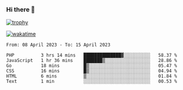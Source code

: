 ### Hi there 👋

[![trophy](https://github-profile-trophy.vercel.app/?username=cxnky&theme=dracula)](https://github.com/ryo-ma/github-profile-trophy)

[![wakatime](https://wakatime.com/badge/user/1c39c599-5497-41b9-a5be-2c4676e7fd23.svg)](https://wakatime.com/@1c39c599-5497-41b9-a5be-2c4676e7fd23)
<!--START_SECTION:waka-->

```text
From: 08 April 2023 - To: 15 April 2023

PHP          3 hrs 14 mins   ██████████████▓░░░░░░░░░░   58.37 %
JavaScript   1 hr 36 mins    ███████▒░░░░░░░░░░░░░░░░░   28.86 %
Go           18 mins         █▒░░░░░░░░░░░░░░░░░░░░░░░   05.47 %
CSS          16 mins         █▒░░░░░░░░░░░░░░░░░░░░░░░   04.94 %
HTML         6 mins          ▒░░░░░░░░░░░░░░░░░░░░░░░░   01.84 %
Text         1 min           ░░░░░░░░░░░░░░░░░░░░░░░░░   00.53 %
```

<!--END_SECTION:waka-->
